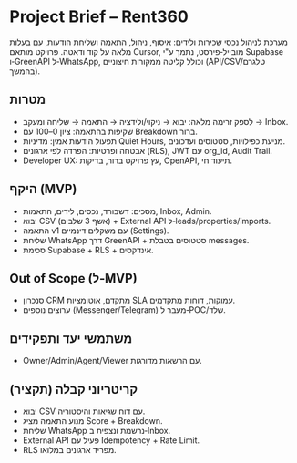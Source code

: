 # Project Brief – Rent360

מערכת לניהול נכסי שכירות ולידים: איסוף, ניהול, התאמה ושליחת הודעות, עם בעלות מלאה על קוד ודאטה. פרויקט מותאם Cursor, מובייל‑פירסט, נתמך ע"י Supabase ו‑GreenAPI ל‑WhatsApp, וכולל קליטה ממקורות חיצוניים (API/CSV/טלגרם בהמשך).

## מטרות
- לספק זרימה מלאה: יבוא → ניקוי/ולידציה → התאמה → שליחה ומעקב → Inbox.
- שקיפות בהתאמה: ציון 0–100 עם Breakdown ברור.
- תפעול הודעות אמין: מדיניות Quiet Hours, מניעת כפילויות, סטטוסים ועדכונים.
- אבטחה ופרטיות: הפרדה לפי ארגונים (RLS), JWT עם org_id, Audit Trail.
- Developer UX: עץ פרויקט ברור, בדיקות, OpenAPI, תיעוד חי.

## היקף (MVP)
- מסכים: דשבורד, נכסים, לידים, התאמות, Inbox, Admin.
- יבוא CSV (אשף 3 שלבים) + External API ל‑leads/properties/imports.
- התאמה v1 עם משקלים דינמיים (Settings).
- שליחת WhatsApp דרך GreenAPI + סטטוסים בטבלת messages.
- סכימת Supabase + RLS + אינדקסים.

## Out of Scope (ל‑MVP)
- סנכרון CRM מתקדם, אוטומציות SLA עמוקות, דוחות מתקדמים.
- ערוצים נוספים (Messenger/Telegram) מעבר ל‑POC/שלד.

## משתמשי יעד ותפקידים
- Owner/Admin/Agent/Viewer עם הרשאות מדורגות.

## קריטריוני קבלה (תקציר)
- יבוא CSV עם דוח שגיאות והיסטוריה.
- מנוע התאמה מציג Score + Breakdown.
- שליחת WhatsApp נרשמת ונצפית ב‑Inbox.
- External API פעיל עם Idempotency + Rate Limit.
- RLS מפריד ארגונים במלואו.
